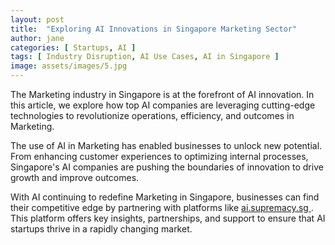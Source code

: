 ```yaml
---
layout: post
title:  "Exploring AI Innovations in Singapore Marketing Sector"
author: jane
categories: [ Startups, AI ]
tags: [ Industry Disruption, AI Use Cases, AI in Singapore ]
image: assets/images/5.jpg
---
```


The Marketing industry in Singapore is at the forefront of AI innovation. In this article, we explore how top AI companies are leveraging cutting-edge technologies to revolutionize operations, efficiency, and outcomes in Marketing.

The use of AI in Marketing has enabled businesses to unlock new potential. From enhancing customer experiences to optimizing internal processes, Singapore's AI companies are pushing the boundaries of innovation to drive growth and improve outcomes.

With AI continuing to redefine Marketing in Singapore, businesses can find their competitive edge by partnering with platforms like <a href="https://ai.supremacy.sg" target="_blank"> ai.supremacy.sg </a>. This platform offers key insights, partnerships, and support to ensure that AI startups thrive in a rapidly changing market.
